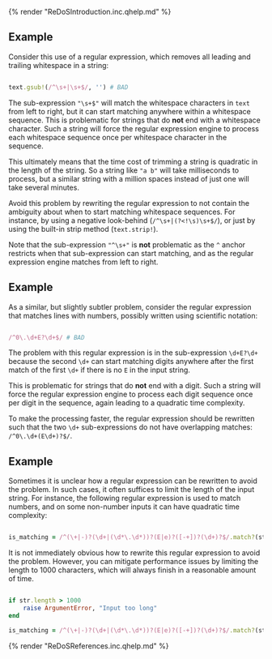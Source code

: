 {% render "ReDoSIntroduction.inc.qhelp.md" %}


## Example
Consider this use of a regular expression, which removes all leading and trailing whitespace in a string:

```ruby

text.gsub!(/^\s+|\s+$/, '') # BAD
```
The sub-expression `"\s+$"` will match the whitespace characters in `text` from left to right, but it can start matching anywhere within a whitespace sequence. This is problematic for strings that do **not** end with a whitespace character. Such a string will force the regular expression engine to process each whitespace sequence once per whitespace character in the sequence.

This ultimately means that the time cost of trimming a string is quadratic in the length of the string. So a string like `"a b"` will take milliseconds to process, but a similar string with a million spaces instead of just one will take several minutes.

Avoid this problem by rewriting the regular expression to not contain the ambiguity about when to start matching whitespace sequences. For instance, by using a negative look-behind (`/^\s+|(?<!\s)\s+$/`), or just by using the built-in strip method (`text.strip!`).

Note that the sub-expression `"^\s+"` is **not** problematic as the `^` anchor restricts when that sub-expression can start matching, and as the regular expression engine matches from left to right.


## Example
As a similar, but slightly subtler problem, consider the regular expression that matches lines with numbers, possibly written using scientific notation:

```ruby

/^0\.\d+E?\d+$/ # BAD
```
The problem with this regular expression is in the sub-expression `\d+E?\d+` because the second `\d+` can start matching digits anywhere after the first match of the first `\d+` if there is no `E` in the input string.

This is problematic for strings that do **not** end with a digit. Such a string will force the regular expression engine to process each digit sequence once per digit in the sequence, again leading to a quadratic time complexity.

To make the processing faster, the regular expression should be rewritten such that the two `\d+` sub-expressions do not have overlapping matches: `/^0\.\d+(E\d+)?$/`.


## Example
Sometimes it is unclear how a regular expression can be rewritten to avoid the problem. In such cases, it often suffices to limit the length of the input string. For instance, the following regular expression is used to match numbers, and on some non-number inputs it can have quadratic time complexity:

```ruby

is_matching = /^(\+|-)?(\d+|(\d*\.\d*))?(E|e)?([-+])?(\d+)?$/.match?(str)
```
It is not immediately obvious how to rewrite this regular expression to avoid the problem. However, you can mitigate performance issues by limiting the length to 1000 characters, which will always finish in a reasonable amount of time.

```ruby

if str.length > 1000
    raise ArgumentError, "Input too long"
end

is_matching = /^(\+|-)?(\d+|(\d*\.\d*))?(E|e)?([-+])?(\d+)?$/.match?(str)
```
{% render "ReDoSReferences.inc.qhelp.md" %}


